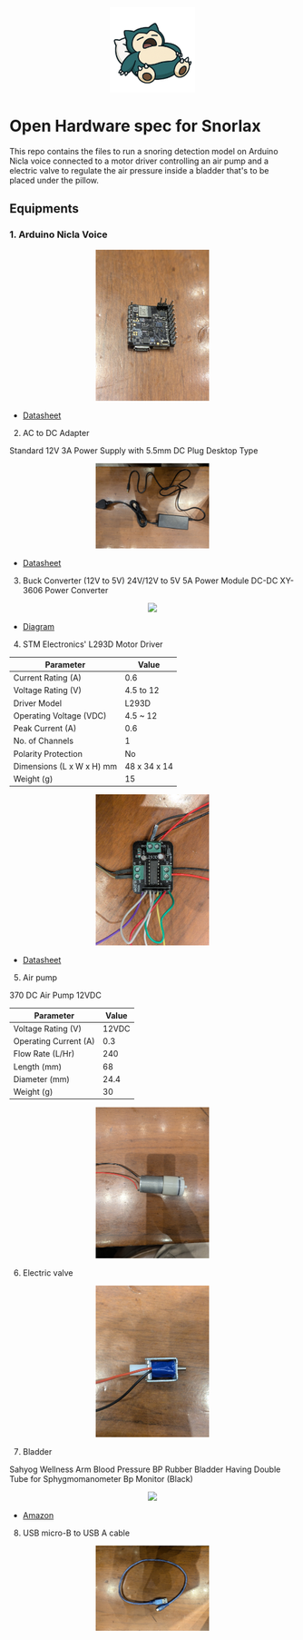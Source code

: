 <p align="center">
  <img src="/icon.png" alt="snorlax icon" width="150"/>
</p>

# Open Hardware spec for Snorlax
This repo contains the files to run a snoring detection model on Arduino Nicla voice connected to a motor driver controlling an air pump and a electric valve to regulate the air pressure inside a bladder that's to be placed under the pillow.

## Equipments
### 1. Arduino Nicla Voice
<p align="center">
  <img src="./hardware-spec/1.jpg"  width="200"/>
</p>

- [Datasheet](https://robu.in/wp-content/uploads/2023/02/ABX00061-datasheet.pdf)

2. AC to DC Adapter

Standard 12V 3A Power Supply with 5.5mm DC Plug Desktop Type

<p align="center">
  <img src="./hardware-spec/2.jpg"  width="200"/>
</p>

- [Datasheet](https://robu.in/wp-content/uploads/2024/12/adapter-spec-12VDC-3.0A.pdf)

3. Buck Converter (12V to 5V)
24V/12V to 5V 5A Power Module DC-DC XY-3606 Power Converter

<p align="center">
  <img src="./hardware-spec/3.jpg"  width="200"/>
</p>

- [Diagram](https://robu.in/wp-content/uploads/2021/05/975683.jpg)

4. STM Electronics' L293D Motor Driver

| Parameter                 | Value                          |
|--------------------------|--------------------------------|
| Current Rating (A)       | 0.6                            |
| Voltage Rating (V)       | 4.5 to 12                      |
| Driver Model             | L293D                          |
| Operating Voltage (VDC)  | 4.5 ~ 12                       |
| Peak Current (A)         | 0.6                            |
| No. of Channels          | 1                              |
| Polarity Protection      | No                             |
| Dimensions (L x W x H) mm| 48 x 34 x 14                   |
| Weight (g)               | 15                             |

<p align="center">
  <img src="./hardware-spec/4.jpg"  width="200"/>
</p>

- [Datasheet](https://robu.in/wp-content/uploads/2015/10/H-bridge_motor_driver.pdf)

5. Air pump

370 DC Air Pump 12VDC

| Parameter                | Value     |
|-------------------------|-----------|
| Voltage Rating (V)      | 12VDC     |
| Operating Current (A)   | 0.3       |
| Flow Rate (L/Hr)        | 240       |
| Length (mm)             | 68        |
| Diameter (mm)           | 24.4      |
| Weight (g)              | 30        |

<p align="center">
  <img src="./hardware-spec/5.jpg"  width="200"/>
</p>


6. Electric valve

<p align="center">
  <img src="./hardware-spec/6.jpg"  width="200"/>
</p>

7. Bladder

Sahyog Wellness Arm Blood Pressure BP Rubber Bladder Having Double Tube for Sphygmomanometer Bp Monitor (Black)

<p align="center">
  <img src="./hardware-spec/7.jpg"  width="200"/>
</p>

- [Amazon](https://www.amazon.in/dp/B0BW5PGWZJ?ref=ppx_yo2ov_dt_b_fed_asin_title&th=1)

8. USB micro-B to USB A cable

<p align="center">
  <img src="./hardware-spec/8.jpg"  width="200"/>
</p>
